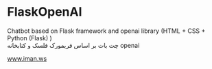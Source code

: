 # FlaskOpenAI
Chatbot based on Flask framework and openai library (HTML + CSS + Python (Flask) ) <br/>
چت بات بر اساس فریمورک فلسک و کتابخانه openai <br/>

www.iman.ws
